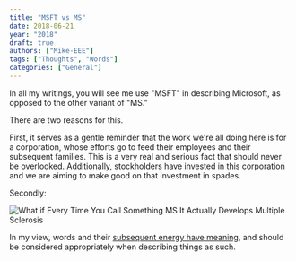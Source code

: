 ```yaml
---
title: "MSFT vs MS"
date: 2018-06-21
year: "2018"
draft: true
authors: ["Mike-EEE"]
tags: ["Thoughts", "Words"]
categories: ["General"] 
---
```


In all my writings, you will see me use "MSFT" in describing Microsoft, as opposed to the other variant of "MS."

There are two reasons for this.

First, it serves as a gentle reminder that the work we're all doing here is for a corporation, whose efforts go to feed their employees and their subsequent families.  This is a very real and serious fact that should never be overlooked.  Additionally, stockholders have invested in this corporation and we are aiming to make good on that investment in spades.

Secondly:

![What if Every Time You Call Something MS It Actually Develops Multiple Sclerosis](/images/MSFT.jpg)

In my view, words and their [subsequent energy have meaning](/2018/06/hello-world-welcome-to-super.net-blog-dawg/#choose-your-energy-carefully), and should be considered appropriately when describing things as such.